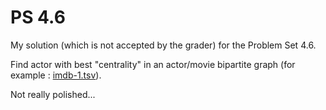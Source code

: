 PS 4.6
======

My solution (which is not accepted by the grader) for the Problem Set 4.6.

Find actor with best "centrality" in an actor/movie bipartite graph (for example : [imdb-1.tsv](http://www.udacity.com/file?file_key=agpzfnVkYWNpdHl1ckALEgZDb3Vyc2UiBWNzMjE1DAsSCUNvdXJzZVJldhgBDAsSBFVuaXQY69QQDAsSDEF0dGFjaGVkRmlsZRiSrQsM)).

Not really polished...
